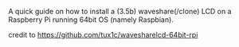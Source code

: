 A quick guide on how to install a (3.5b) waveshare(/clone) LCD on a Raspberry Pi running 64bit OS (namely Raspbian).


credit to https://github.com/tux1c/wavesharelcd-64bit-rpi